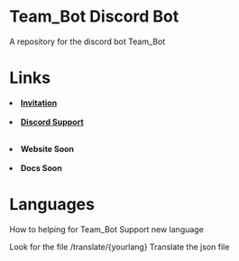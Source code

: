 # Team_Bot Discord Bot</b>

A repository for the discord bot Team_Bot

# <b>Links</b>

[<li><b>Invitation</b></li>](https://discord.com/oauth2/authorize?client_id=747171072364773466&scope=bot&permissions=272657471)<br>
[<li><b>Discord Support</b></li>](https://discord.gg/kAf9mR6)<br>
<li><b>Website Soon</b></li><br>
<li><b>Docs Soon</b></li>

# Languages

How to helping for Team_Bot Support new language

Look for the file /translate/{yourlang}
Translate the json file
